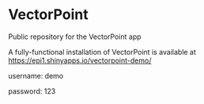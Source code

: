 # VectorPoint
Public repository for the VectorPoint app

A fully-functional installation of VectorPoint is available at https://epi1.shinyapps.io/vectorpoint-demo/

username: demo

password: 123
